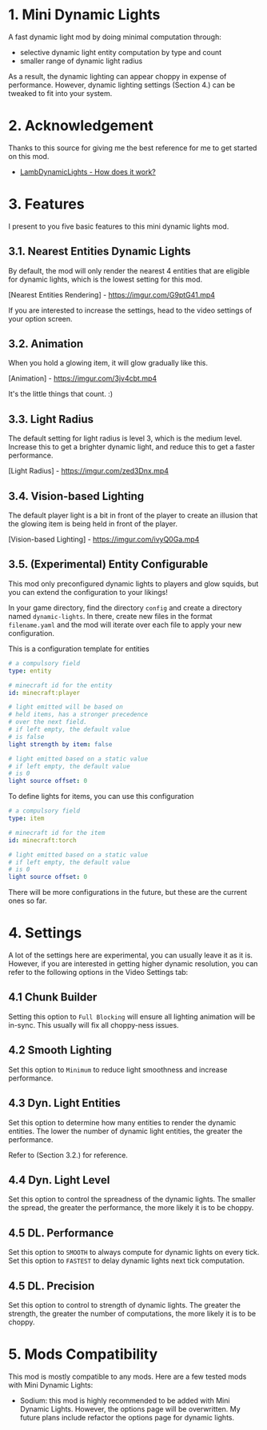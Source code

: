 # 1. Mini Dynamic Lights

A fast dynamic light mod by doing minimal
computation through:

 - selective dynamic light entity computation by type and count
 - smaller range of dynamic light radius

As a result, the dynamic lighting can appear choppy in expense of performance.
However, dynamic lighting settings (Section 4.) can be tweaked to fit into your system.

# 2. Acknowledgement

Thanks to this source for giving me the best reference 
for me to get started on this mod. 

- [LambDynamicLights - How does it work?](https://github.com/LambdAurora/LambDynamicLights/blob/1.17/HOW_DOES_IT_WORK.md)

# 3. Features

I present to you five basic features to this mini dynamic
lights mod.

## 3.1. Nearest Entities Dynamic Lights

By default, the mod will only render the nearest 4 entities
that are eligible for dynamic lights, which is the lowest
setting for this mod.

[Nearest Entities Rendering] - https://imgur.com/G9ptG41.mp4

If you are interested to increase the settings, head to
the video settings of your option screen.


## 3.2. Animation

When you hold a glowing item, it will glow gradually like this.

[Animation] - https://imgur.com/3jv4cbt.mp4

It's the little things that count. :)

## 3.3. Light Radius

The default setting for light radius is level 3, which is
the medium level. Increase this to get a brighter dynamic
light, and reduce this to get a faster performance.

[Light Radius] - https://imgur.com/zed3Dnx.mp4

## 3.4. Vision-based Lighting

The default player light is a bit in front of the 
player to create an illusion that the glowing item is 
being held in front of the player.

[Vision-based Lighting] - https://imgur.com/ivyQ0Ga.mp4

## 3.5. (Experimental) Entity Configurable

This mod only preconfigured dynamic lights to players
and glow squids, but you can extend the configuration
to your likings!

In your game directory, find the directory `config` and
create a directory named `dynamic-lights`. In
there, create new files in the format `filename.yaml` and the mod
will iterate over each file to apply your new configuration.

This is a configuration template for entities
```yaml
# a compulsory field
type: entity

# minecraft id for the entity
id: minecraft:player

# light emitted will be based on 
# held items, has a stronger precedence
# over the next field.
# if left empty, the default value
# is false
light strength by item: false

# light emitted based on a static value
# if left empty, the default value
# is 0
light source offset: 0
```

To define lights for items, you can use this configuration
```yaml
# a compulsory field
type: item

# minecraft id for the item
id: minecraft:torch

# light emitted based on a static value
# if left empty, the default value
# is 0
light source offset: 0
```

There will be more configurations in the future, but these
are the current ones so far.


# 4. Settings

A lot of the settings here are experimental, you can usually leave
it as it is. However, if you are interested in getting higher
dynamic resolution, you can refer to the following options in the Video Settings tab:


## 4.1 Chunk Builder
Setting this option to `Full Blocking` will ensure all lighting animation
will be in-sync. This usually will fix all choppy-ness issues.

## 4.2 Smooth Lighting
Set this option to `Minimum` to reduce light smoothness and increase performance.

## 4.3 Dyn. Light Entities
Set this option to determine how many entities to render the dynamic entities.
The lower the number of dynamic light entities, the greater the performance.

Refer to (Section 3.2.) for reference.

## 4.4 Dyn. Light Level
Set this option to control the spreadness of the dynamic lights. The smaller the spread,
 the greater the performance, the more likely it is to be choppy.

## 4.5 DL. Performance
Set this option to `SMOOTH` to always compute for dynamic lights on every tick.
Set this option to `FASTEST` to delay dynamic lights next tick computation.

## 4.5 DL. Precision
Set this option to control to strength of dynamic lights. The greater the strength,
the greater the number of computations, the more likely it is to be choppy.

# 5. Mods Compatibility

This mod is mostly compatible to any mods. Here are a few tested mods with Mini Dynamic Lights:

- Sodium: this mod is highly recommended to be added with Mini Dynamic Lights. However, the options page will be overwritten. My future plans include refactor the options page for dynamic lights.